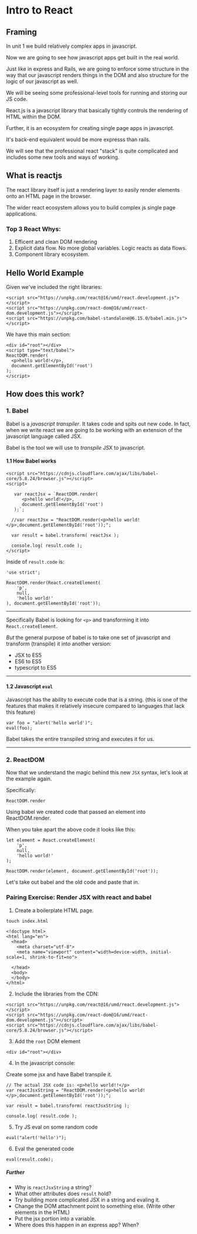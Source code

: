 # Intro to React


## Framing
In unit 1 we build relatively complex apps in javascript.

Now we are going to see how javascript apps get built in the real world.

Just like in express and Rails, we are going to enforce some structure in the way that our javascript renders things in the DOM and also structure for the logic of our javascript as well.

We will be seeing some professional-level tools for running and storing our JS code.

React.js is a javascript library that basically tightly controls the rendering of HTML within the DOM.

Further, it is an ecosystem for creating single page apps in javascript.

It's back-end equivalent would be more expresss than rails.

We will see that the professional react "stack" is quite complicated and includes some new tools and ways of working.

## What is reactjs
The react library itself is just a rendering layer to easily render elements onto an HTML page in the browser.

The wider react ecosystem allows you to build complex js single page applications.

### Top 3 React Whys:

1. Efficent and clean DOM rendering
2. Explicit data flow. No more global variables. Logic reacts as data flows.
3. Component library ecosystem.


## Hello World Example
Given we've included the right libraries:
```
<script src="https://unpkg.com/react@16/umd/react.development.js"></script>
<script src="https://unpkg.com/react-dom@16/umd/react-dom.development.js"></script>
<script src="https://unpkg.com/babel-standalone@6.15.0/babel.min.js"></script>
```

We have this main section:
```
<div id="root"></div>
<script type="text/babel">
ReactDOM.render(
  <p>hello world!</p>,
  document.getElementById('root')
);
</script>
```

## How does this work?

### 1. Babel
Babel is a *javascript transpiler*. It takes code and spits out new code. In fact, when we write react we are going to be working with an extension of the javascript language called JSX.

Babel is the tool we will use to *transpile* JSX to javascript.

#### 1.1 How Babel works
```
<script src="https://cdnjs.cloudflare.com/ajax/libs/babel-core/5.8.24/browser.js"></script>
<script>

   var reactJsx = `ReactDOM.render(
      <p>hello world!</p>,
      document.getElementById('root')
   );`;

  //var reactJsx = "ReactDOM.render(<p>hello world!</p>,document.getElementById('root'));";

  var result = babel.transform( reactJsx );

  console.log( result.code );
</script>
```

Inside of `result.code` is:
```
'use strict';

ReactDOM.render(React.createElement(
    'p',
    null,
    'hello world!'
), document.getElementById('root'));
```

---

Specifically Babel is looking for `<p>` and transforming it into `React.createElement`.

*But* the general purpose of babel is to take one set of javascript and transform (transpile) it into another version:
- JSX to ES5
- ES6 to ES5
- typescript to ES5
---


#### 1.2 Javascript `eval`
Javascript has the ability to execute code that is a string. (this is one of the features that makes it relatively insecure compared to languages that lack this feature)

```
var foo = "alert('hello world')";
eval(foo);
```

Babel takes the entire transpiled string and executes it for us.

---

### 2. ReactDOM
Now that we understand the magic behind this new `JSX` syntax, let's look at the example again.

Specifically:
```
ReactDOM.render
```

Using babel we created code that passed an element into ReactDOM.render.

When you take apart the above code it looks like this:
```
let element = React.createElement(
    'p',
    null,
    'hello world!'
);

ReactDOM.render(element, document.getElementById('root'));
```

Let's take out babel and the old code and paste that in.

### Pairing Exercise: Render JSX with react and babel

1. Create a boilerplate HTML page.
```
touch index.html
```

```
<!doctype html>
<html lang="en">
  <head>
    <meta charset="utf-8">
    <meta name="viewport" content="width=device-width, initial-scale=1, shrink-to-fit=no">

  </head>
  <body>
  </body>
</html>
```


2. Include the libraries from the CDN:

```
<script src="https://unpkg.com/react@16/umd/react.development.js"></script>
<script src="https://unpkg.com/react-dom@16/umd/react-dom.development.js"></script>
<script src="https://cdnjs.cloudflare.com/ajax/libs/babel-core/5.8.24/browser.js"></script>
```

3. Add the `root` DOM element

```
<div id="root"></div>
```

4. In the javascript console:

Create some jsx and have Babel transpile it.

```
// The actual JSX code is: <p>hello world!!</p>
var reactJsxString = "ReactDOM.render(<p>hello world!</p>,document.getElementById('root'));";

var result = babel.transform( reactJsxString );

console.log( result.code );
```

5. Try JS eval on some random code

```
eval("alert('hello')");
```

6. Eval the generated code

```
eval(result.code);
```

##### Further
- Why is `reactJsxString` a string?
- What other attributes does `result` hold?
- Try building more complicated JSX in a string and evaling it.
- Change the DOM attachment point to something else. (Write other elements in the HTML)
- Put the jsx portion into a variable.
- Where does this happen in an express app? When?
